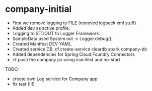# company-initial

- First we remove logging to FILE (removed logback xml stuff)
- Added dev as active profile.
- Logging to STDOUT to Logger Framework.
- SampleData used System.out -> Logger.debug().
- Created Manifest DEV YAML.
- Created service DB: cf create-service cleardb spark company-db
- Added dependencies for Spring Cloud Foundry Connectors
- cf push the company jar using manifest and no-start


TODO: 

- create own Log service for Company app
- fix test (!!!)